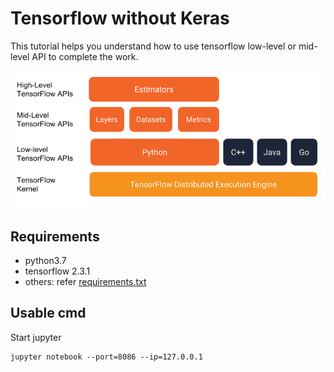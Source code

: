 # Tensorflow without Keras

This tutorial helps you understand how to use tensorflow low-level or mid-level API to complete the work.

![level](img_001.png)

## Requirements
- python3.7
- tensorflow 2.3.1
- others: refer [requirements.txt](requirements.txt)

## Usable cmd

Start jupyter

```shell
jupyter notebook --port=8086 --ip=127.0.0.1
```

